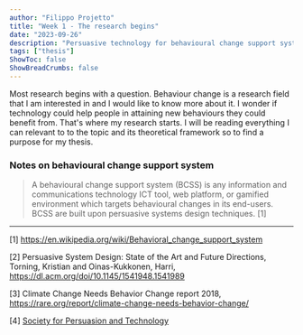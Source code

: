 ```yaml
---
author: "Filippo Projetto"
title: "Week 1 - The research begins"
date: "2023-09-26"
description: "Persuasive technology for behavioural change support systems"
tags: ["thesis"]
ShowToc: false
ShowBreadCrumbs: false
---
```


Most research begins with a question. Behaviour change is a research field that I am interested in and I would like to know more about it. I wonder if technology could help people in attaining new behaviours they could benefit from. That's where my research starts. I will be reading everything I can relevant to to the topic and its theoretical framework so to find a purpose for my thesis.

### Notes on behavioural change support system

> A behavioural change support system (BCSS) is any information and communications technology ICT tool, web platform, or gamified environment which targets behavioural changes in its end-users. BCSS are built upon persuasive systems design techniques. [1]


___

[1] https://en.wikipedia.org/wiki/Behavioral_change_support_system

[2] Persuasive System Design: State of the Art and Future Directions, Torning, Kristian and Oinas-Kukkonen, Harri, https://dl.acm.org/doi/10.1145/1541948.1541989

[3] Climate Change Needs Behavior Change report 2018, https://rare.org/report/climate-change-needs-behavior-change/

[4] [Society for Persuasion and Technology](https://persuasivetech.org/)